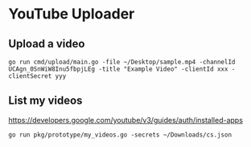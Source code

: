 # YouTube Uploader

## Upload a video

```
go run cmd/upload/main.go -file ~/Desktop/sample.mp4 -channelId UCAgn_0SnWiW8Inu5fbpjLEg -title "Example Video" -clientId xxx -clientSecret yyy
```

## List my videos

https://developers.google.com/youtube/v3/guides/auth/installed-apps

```
go run pkg/prototype/my_videos.go -secrets ~/Downloads/cs.json
```
